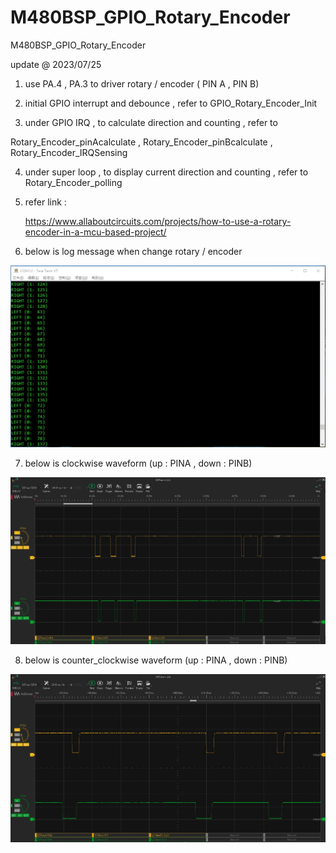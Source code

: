 # M480BSP_GPIO_Rotary_Encoder
 M480BSP_GPIO_Rotary_Encoder

update @ 2023/07/25

1. use PA.4 , PA.3 to driver rotary / encoder ( PIN A , PIN B)

2. initial GPIO interrupt and debounce , refer to GPIO_Rotary_Encoder_Init

3. under GPIO IRQ , to calculate direction and counting , refer to 

Rotary_Encoder_pinAcalculate , Rotary_Encoder_pinBcalculate , Rotary_Encoder_IRQSensing

4. under super loop , to display current direction and counting , refer to Rotary_Encoder_polling

5. refer link : 

    https://www.allaboutcircuits.com/projects/how-to-use-a-rotary-encoder-in-a-mcu-based-project/

6. below is log message when change rotary / encoder

![image](https://github.com/released/M480BSP_GPIO_Rotary_Encoder/blob/main/log.jpg)	

7. below is clockwise waveform (up : PINA , down : PINB)

![image](https://github.com/released/M480BSP_GPIO_Rotary_Encoder/blob/main/clockwise.jpg)	

8. below is counter_clockwise waveform (up : PINA , down : PINB)

![image](https://github.com/released/M480BSP_GPIO_Rotary_Encoder/blob/main/counter_clockwise.jpg)	


